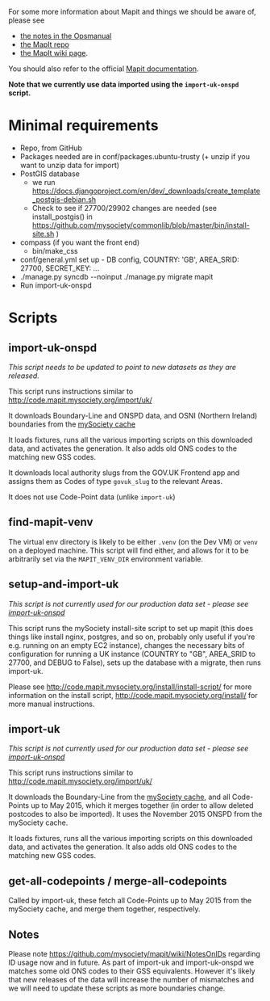 For some more information about Mapit and things we should be aware of, please see
 * [the notes in the Opsmanual](https://github.gds/pages/gds/opsmanual/2nd-line/applications/mapit.html)
 * [the MapIt repo](https://github.com/alphagov/mapit)
 * [the MapIt wiki page](https://gov-uk.atlassian.net/wiki/display/TECH/MapIt).

You should also refer to the official [Mapit documentation](http://mapit.poplus.org/).

**Note that we currently use data imported using the `import-uk-onspd` script.**

Minimal requirements
====================

* Repo, from GitHub
* Packages needed are in conf/packages.ubuntu-trusty (+ unzip if you want to
  unzip data for import)
* PostGIS database
  - we run https://docs.djangoproject.com/en/dev/_downloads/create_template_postgis-debian.sh
  - Check to see if 27700/29902 changes are needed
    (see install_postgis() in https://github.com/mysociety/commonlib/blob/master/bin/install-site.sh )
* compass (if you want the front end)
  - bin/make_css
* conf/general.yml set up - DB config, COUNTRY: 'GB', AREA_SRID: 27700, SECRET_KEY: ...
* ./manage.py syncdb --noinput
  ./manage.py migrate mapit
* Run import-uk-onspd

Scripts
=======

import-uk-onspd
---------------
_This script needs to be updated to point to new datasets as they are released._

This script runs instructions similar to http://code.mapit.mysociety.org/import/uk/

It downloads Boundary-Line and ONSPD data, and OSNI (Northern Ireland) boundaries from the [mySociety cache](http://parlvid.mysociety.org/os/)

It loads fixtures, runs all the various importing scripts on this downloaded data,
and activates the generation. It also adds old ONS codes to the matching new GSS codes.

It downloads local authority slugs from the GOV.UK Frontend app and assigns them as Codes of type `govuk_slug` to the relevant Areas.

It does not use Code-Point data (unlike `import-uk`)

find-mapit-venv
---------------
The virtual env directory is likely to be either `.venv` (on the Dev VM) or
`venv` on a deployed machine.  This script will find either, and allows for it
 to be arbitrarily set via the `MAPIT_VENV_DIR` environment variable.

setup-and-import-uk
-------------------
_This script is not currently used for our production data set - please see
[import-uk-onspd](#import-uk-onspd)_

This script runs the mySociety install-site script to set up mapit (this does
things like install nginx, postgres, and so on, probably only useful if you're
e.g. running on an empty EC2 instance), changes the necessary bits of
configuration for running a UK instance (COUNTRY to "GB", AREA_SRID to 27700,
and DEBUG to False), sets up the database with a migrate, then runs import-uk.

Please see http://code.mapit.mysociety.org/install/install-script/ for more
information on the install script, http://code.mapit.mysociety.org/install/ for
more manual instructions.

import-uk
---------
_This script is not currently used for our production data set - please see
[import-uk-onspd](#import-uk-onspd)_

This script runs instructions similar to http://code.mapit.mysociety.org/import/uk/

It downloads the Boundary-Line from the [mySociety cache](http://parlvid.mysociety.org/os/), and all Code-Points
up to May 2015, which it merges together (in order to allow deleted
postcodes to also be imported). It uses the November 2015 ONSPD from the mySociety cache.

It loads fixtures, runs all the various importing scripts on this downloaded data,
and activates the generation. It also adds old ONS codes to the matching new GSS codes.

get-all-codepoints / merge-all-codepoints
-----------------------------------------
Called by import-uk, these fetch all Code-Points up to May 2015 from the
mySociety cache, and merge them together, respectively.

Notes
-----

Please note https://github.com/mysociety/mapit/wiki/NotesOnIDs regarding ID
usage now and in future.  As part of import-uk and import-uk-onspd we matches some old ONS codes to their GSS  equivalents.  However it's likely that new
releases of the data will increase the number of mismatches and we will need to update these scripts as more boundaries change.
